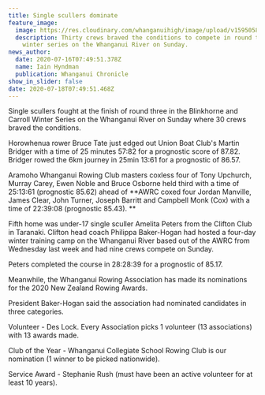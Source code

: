 ```yaml
---
title: Single scullers dominate
feature_image:
  image: https://res.cloudinary.com/whanganuihigh/image/upload/v1595058654/News/Single_scullers_dominate._Chron_16.7.jpg
  description: Thirty crews braved the conditions to compete in round three of the
    winter series on the Whanganui River on Sunday.
news_author:
  date: 2020-07-16T07:49:51.378Z
  name: Iain Hyndman
  publication: Whanganui Chronicle
show_in_slider: false
date: 2020-07-18T07:49:51.468Z
---
```

Single scullers fought at the finish of round three in the Blinkhorne and Carroll Winter Series on the Whanganui River on Sunday where 30 crews braved the conditions.

Horowhenua rower Bruce Tate just edged out Union Boat Club's Martin Bridger with a time of 25 minutes 57:82 for a prognostic score of 87.82. Bridger rowed the 6km journey in 25min 13:61 for a prognostic of 86.57.

Aramoho Whanganui Rowing Club masters coxless four of Tony Upchurch, Murray Carey, Ewen Noble and Bruce Osborne held third with a time of 25:13:61 (prognostic 85.62) ahead of **AWRC coxed four Jordan Manville, James Clear, John Turner, Joseph Barritt and Campbell Monk (Cox) with a time of 22:39:08 (prognostic 85.43).**

Fifth home was under-17 single sculler Amelita Peters from the Clifton Club in Taranaki. Clifton head coach Philippa Baker-Hogan had hosted a four-day winter training camp on the Whanganui River based out of the AWRC from Wednesday last week and had nine crews compete on Sunday.

Peters completed the course in 28:28:39 for a prognostic of 85.17.

Meanwhile, the Whanganui Rowing Association has made its nominations for the 2020 New Zealand Rowing Awards.

President Baker-Hogan said the association had nominated candidates in three categories.

Volunteer - Des Lock. Every Association picks 1 volunteer (13 associations) with 13 awards made.  

Club of the Year - Whanganui Collegiate School Rowing Club is our nomination (1 winner to be picked nationwide).  

Service Award - Stephanie Rush (must have been an active volunteer for at least 10 years).